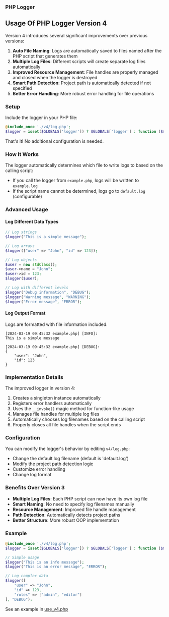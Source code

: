 ### PHP Logger

## Usage Of PHP Logger Version 4

Version 4 introduces several significant improvements over previous versions:

1. **Auto File Naming**: Logs are automatically saved to files named after the PHP script that generates them
2. **Multiple Log Files**: Different scripts will create separate log files automatically
3. **Improved Resource Management**: File handles are properly managed and closed when the logger is destroyed
4. **Smart Path Detection**: Project path is automatically detected if not specified
5. **Better Error Handling**: More robust error handling for file operations

### Setup

Include the logger in your PHP file:

```php
@include_once './v4/log.php';
$logger = isset($GLOBALS['logger']) ? $GLOBALS['logger'] : function ($message, $level = 'INFO') {};
```

That's it! No additional configuration is needed.

### How It Works

The logger automatically determines which file to write logs to based on the calling script:

-   If you call the logger from `example.php`, logs will be written to `example.log`
-   If the script name cannot be determined, logs go to `default.log` (configurable)

### Advanced Usage

#### Log Different Data Types

```php
// Log strings
$logger("This is a simple message");

// Log arrays
$logger(["user" => "John", "id" => 123]);

// Log objects
$user = new stdClass();
$user->name = "John";
$user->id = 123;
$logger($user);

// Log with different levels
$logger("Debug information", "DEBUG");
$logger("Warning message", "WARNING");
$logger("Error message", "ERROR");
```

#### Log Output Format

Logs are formatted with file information included:

```log
[2024-03-19 09:45:32 example.php] [INFO]:
This is a simple message

[2024-03-19 09:45:32 example.php] [DEBUG]:
{
    "user": "John",
    "id": 123
}
```

### Implementation Details

The improved logger in version 4:

1. Creates a singleton instance automatically
2. Registers error handlers automatically
3. Uses the `__invoke()` magic method for function-like usage
4. Manages file handles for multiple log files
5. Automatically chooses log filenames based on the calling script
6. Properly closes all file handles when the script ends

### Configuration

You can modify the logger's behavior by editing `v4/log.php`:

-   Change the default log filename (default is 'default.log')
-   Modify the project path detection logic
-   Customize error handling
-   Change log format

### Benefits Over Version 3

-   **Multiple Log Files**: Each PHP script can now have its own log file
-   **Smart Naming**: No need to specify log filenames manually
-   **Resource Management**: Improved file handle management
-   **Path Detection**: Automatically detects project paths
-   **Better Structure**: More robust OOP implementation

### Example

```php
@include_once './v4/log.php';
$logger = isset($GLOBALS['logger']) ? $GLOBALS['logger'] : function ($message, $level = 'INFO') {};

// Simple usage
$logger("This is an info message");
$logger("This is an error message", "ERROR");

// Log complex data
$logger([
    "user" => "John",
    "id" => 123,
    "roles" => ["admin", "editor"]
], "DEBUG");
```

See an example in [use_v4.php](../usage/use_v4.php)
